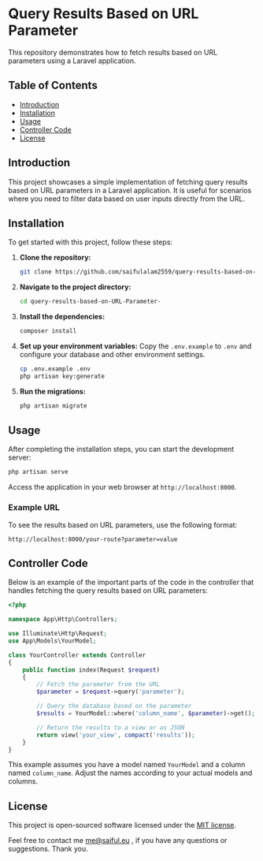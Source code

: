 
# Query Results Based on URL Parameter

This repository demonstrates how to fetch results based on URL parameters using a Laravel application.

## Table of Contents

- [Introduction](#introduction)
- [Installation](#installation)
- [Usage](#usage)
- [Controller Code](#controller-code)
- [License](#license)

## Introduction

This project showcases a simple implementation of fetching query results based on URL parameters in a Laravel application. It is useful for scenarios where you need to filter data based on user inputs directly from the URL.

## Installation

To get started with this project, follow these steps:

1. **Clone the repository:**
    ```bash
    git clone https://github.com/saifulalam2559/query-results-based-on-URL-Parameter-.git
    ```

2. **Navigate to the project directory:**
    ```bash
    cd query-results-based-on-URL-Parameter-
    ```

3. **Install the dependencies:**
    ```bash
    composer install
    ```

4. **Set up your environment variables:**
    Copy the `.env.example` to `.env` and configure your database and other environment settings.
    ```bash
    cp .env.example .env
    php artisan key:generate
    ```

5. **Run the migrations:**
    ```bash
    php artisan migrate
    ```

## Usage

After completing the installation steps, you can start the development server:
```bash
php artisan serve
```
Access the application in your web browser at `http://localhost:8000`.

### Example URL

To see the results based on URL parameters, use the following format:
```
http://localhost:8000/your-route?parameter=value
```

## Controller Code

Below is an example of the important parts of the code in the controller that handles fetching the query results based on URL parameters:

```php
<?php

namespace App\Http\Controllers;

use Illuminate\Http\Request;
use App\Models\YourModel;

class YourController extends Controller
{
    public function index(Request $request)
    {
        // Fetch the parameter from the URL
        $parameter = $request->query('parameter');

        // Query the database based on the parameter
        $results = YourModel::where('column_name', $parameter)->get();

        // Return the results to a view or as JSON
        return view('your_view', compact('results'));
    }
}
```

This example assumes you have a model named `YourModel` and a column named `column_name`. Adjust the names according to your actual models and columns.

## License

This project is open-sourced software licensed under the [MIT license](LICENSE).
<p>Feel free to contact me <a href="mailto:me@saiful.eu">me@saiful.eu</a> , if you have any questions or suggestions. Thank you. </p>



